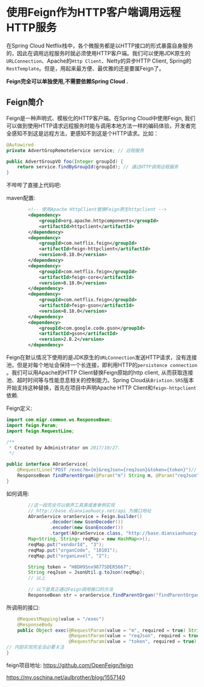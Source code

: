 # 使用Feign作为HTTP客户端调用远程HTTP服务



在Spring Cloud Netflix栈中，各个微服务都是以HTTP接口的形式暴露自身服务的，因此在调用远程服务时就必须使用HTTP客户端。我们可以使用JDK原生的`URLConnection`、Apache的`Http Client`、Netty的异步HTTP Client, Spring的`RestTemplate`。但是，用起来最方便、最优雅的还是要属Feign了。

**Feign完全可以单独使用,不需要依赖Spring Cloud .**

## Feign简介

Feign是一种声明式、模板化的HTTP客户端。在Spring Cloud中使用Feign, 我们可以做到使用HTTP请求远程服务时能与调用本地方法一样的编码体验，开发者完全感知不到这是远程方法，更感知不到这是个HTTP请求。比如：

```java
@Autowired
private AdvertGropRemoteService service; // 远程服务

public AdvertGroupVO foo(Integer groupId) {
    return service.findByGroupId(groupId); // 通过HTTP调用远程服务
}
```

不哔哔了直接上代码吧:

maven配置:

```xml
        <!-- 使用Apache HttpClient替换Feign原生httpclient -->
        <dependency>
            <groupId>org.apache.httpcomponents</groupId>
            <artifactId>httpclient</artifactId>
        </dependency>
        <dependency>
            <groupId>com.netflix.feign</groupId>
            <artifactId>feign-httpclient</artifactId>
            <version>8.18.0</version>
        </dependency>        
        <dependency>
            <groupId>com.netflix.feign</groupId>
            <artifactId>feign-core</artifactId>
            <version>8.18.0</version>
        </dependency>
        <dependency>
            <groupId>com.netflix.feign</groupId>
            <artifactId>feign-gson</artifactId>
            <version>8.18.0</version>
        </dependency>
        <dependency>
            <groupId>com.google.code.gson</groupId>
            <artifactId>gson</artifactId>
            <version>2.8.2</version>
        </dependency>
```

Feign在默认情况下使用的是JDK原生的`URLConnection`发送HTTP请求，没有连接池，但是对每个地址会保持一个长连接，即利用HTTP的`persistence connection` 。我们可以用Apache的HTTP Client替换Feign原始的http client, 从而获取连接池、超时时间等与性能息息相关的控制能力。Spring Cloud从`Brixtion.SR5`版本开始支持这种替换，首先在项目中声明Apache HTTP Client和`feign-httpclient`依赖.

Feign定义:

```java
import com.migr.common.ws.ResponseBean;
import feign.Param;
import feign.RequestLine;

/**
 * Created by Administrator on 2017/10/27.
 */

public interface AOranService{
    @RequestLine("POST /exec?m={m}&reqJson={reqJson}&token={token}")// get 提交
    ResponseBean findParentOrgan(@Param("m") String m, @Param("reqJson") String reqJson, @Param("token") String token);
}
```

如何调用:

```java
        //这一段完全可以做声工具类或者单例实现
        // http://base.dianxiaohuocy.net/api 为接口地址
        AOranService oranService = Feign.builder()
                .decoder(new GsonDecoder())
                .encoder(new GsonEncoder())
                .target(AOranService.class, "http://base.dianxiaohuocy.net/api");
        Map<String, String> reqMap = new HashMap<>();
        reqMap.put("vendorId", "3");
        reqMap.put("organCode", "10101");
        reqMap.put("organLevel", "2");

        String token = "H8DH9Snx9877SDER5667";
        String reqJson = JsonUtil.g.toJson(reqMap);
        // 以上
        
        // 以下是真正通过Feign调用接口的方法
        ResponseBean str = oranService.findParentOrgan("findParentOrgan", reqJson, token);
```

所调用的接口:

```java
    @RequestMapping(value = "/exec")
    @ResponseBody
    public Object exec(@RequestParam(value = "m", required = true) String m,
                       @RequestParam(value = "reqJson", required = true) String reqJson,
                       @RequestParam(value = "token", required = true) String token){
// 内部实现完全没必要关注
}
```

 

feign项目地址: https://github.com/OpenFeign/feign





https://my.oschina.net/aulbrother/blog/1557140